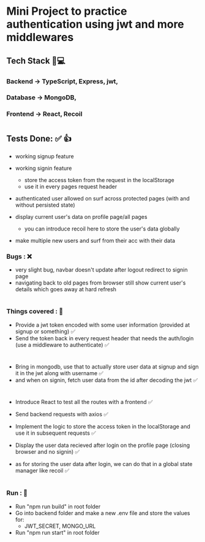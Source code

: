# Mini Project to practice authentication using jwt and more middlewares

## Tech Stack 🚀💻
### Backend -> TypeScript, Express, jwt, 
### Database -> MongoDB, 
### Frontend -> React, Recoil

#

## Tests Done: ✅ 👍
- working signup feature 
- working signin feature
    - store the access token from the request in the localStorage
    - use it in every pages request header

- authenticated user allowed on surf across protected pages (with and without persisted state)

- display current user's data on profile page/all pages
    - you can introduce recoil here to store the user's data globally

- make multiple new users and surf from their acc with their data

### Bugs : ❌
- very slight bug, navbar doesn't update after logout redirect to signin page 
- navigating back to old pages from browser still show current user's details which goes away at hard refresh


#

### Things covered : 🎊
- Provide a jwt token encoded with some user information (provided at signup or something) ✅
- Send the token back in every request header that needs the auth/login (use a middleware to authenticate) ✅

#

- Bring in mongodb, use that to actually store user data at signup and sign it in the jwt along with username ✅
- and when on signin, fetch user data from the id after decoding the jwt ✅

#

- Introduce React to test all the routes with a frontend ✅
- Send backend requests with axios ✅
- Implement the logic to store the access token in the localStorage and use it in subsequent requests ✅
- Display the user data recieved after login on the profile page (closing browser and no signin) ✅

- as for storing the user data after login, we can do that in a global state manager like recoil ✅

#

### Run : 🚀
- Run "npm run build" in root folder
- Go into backend folder and make a new .env file and store the values for:
    - JWT_SECRET, MONGO_URL
- Run "npm run start" in root folder

